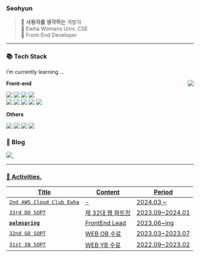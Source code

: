 <!--![header](https://capsule-render.vercel.app/api?type=waving&color=gradient&customColorList=15&height=170&section=header&text=&fontColor=black&fontSize=30&fontAlignY=30&desc=.&descAlignY=48)-->


 
### Seohyun
> 🖤 **사용자를 생각하는** 개발자<br/>
🖤 Ewha Womans Univ. CSE<br/>
🖤 Front-End Developer<br/>

---

<h3>📚 Tech Stack</h3>

I’m currently learning ...

**Front-end**
<img align="right" src="https://github-readme-stats.vercel.app/api/top-langs/?username=seobbang&layout=compact"/> 
<p align="left">
  <img src="https://img.shields.io/badge/HTML5-E34F26?style=flat-square&logo=HTML5&logoColor=white">
  <img src="https://img.shields.io/badge/CSS3-1572B6?style=flat-square&logo=CSS3&logoColor=white">
  <img src="https://img.shields.io/badge/JavaScript-F7DF1E?style=flat-square&logo=JavaScript&logoColor=white">
  <img src="https://img.shields.io/badge/TypeScript-3178C6?style=flat-square&logo=TypeScript&logoColor=white"><br/>
  <img src="https://img.shields.io/badge/React-61DAFB?style=flat-square&logo=React&logoColor=white">
  <img src="https://img.shields.io/badge/Next.js-000000?style=flat-square&logo=Next.js&logoColor=white"/>
 <img src="https://img.shields.io/badge/styled/component-e084c6?style=flat-square&logo=styled-components&logoColor=white"/>
 <img src="https://img.shields.io/badge/Recoil-3578e5?style=flat-square&logo=React&logoColor=white"/>
 <img src="https://img.shields.io/badge/React Query-FF4154?style=flat-square&logo=react-query&logoColor=white">
</p>
<!-- - 🌱 I’m currently learning ... -->

**Others**
<p align="left">
  <img src="https://img.shields.io/badge/Python-3776AB?style=flat-square&logo=Python&logoColor=white">
  <img src="https://img.shields.io/badge/C-A8B9CC?style=flat-square&logo=C&logoColor=white">  
  <img src="https://img.shields.io/badge/Java-007396?style=flat-square&logo=Java&logoColor=white"/>
 <img src="https://img.shields.io/badge/MySQL-4479A1?style=flat-square&logo=MySQL&logoColor=white"/>
</p>

<h3>📝 Blog</h3>
<p align="left">
  <a href="https://velog.io/@seobbang"><img src="https://img.shields.io/badge/velog-11B48A?style=flat-square&logo=Vimeo&logoColor=white&link=https://velog.io/@seobbang"/>&nbsp
</p>

---

<h3> 👾 Activities.</h3>

| Title            | Content | Period                                                                                                                   |
| ---------------- | --------|--------------------------------------------------------------------------------------------------------------------------- |
| `2nd AWS Cloud Club Ewha` | - | 2024.03 ~  
| `33rd DO SOPT` | 제 32대 웹 파트장  | 2023.09~2024.01                                                                                       |
| <strong><a href="https://palms.blog">`palmspring`</a></strong> | FrontEnd Lead | 2023.06~ing |
| `32nd GO SOPT` |  WEB OB 수료  | 2023.03~2023.07                                                                                        |
| `31st IN SOPT` |  WEB YB 수료 | 2022.09~2023.02                                                                     |

<!-- ![Anurag's GitHub stats](https://github-readme-stats.vercel.app/api?username=seobbang&show_icons=true&theme=swift) -->


<!-- <h3 align="left">🌈 Follow Me 🌈</h3>
<p align="left">
  <a href="https://velog.io/@seobbang"><img src="https://img.shields.io/badge/velog-11B48A?style=flat-square&logo=Vimeo&logoColor=white&link=https://velog.io/@seobbang"/>&nbsp
</p> -->

<!--
**seobbang/seobbang** is a ✨ _special_ ✨ repository because its `README.md` (this file) appears on your GitHub profile.

Here are some ideas to get you started:



- 🔭 I’m currently working on ...
- 👯 I’m looking to collaborate on ...
- 🤔 I’m looking for help with ...
- 💬 Ask me about ...
- 📫 How to reach me: ...
- 😄 Pronouns: ...
- ⚡ Fun fact: ...
-->

